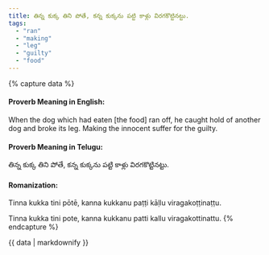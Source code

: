 ```yaml
---
title: తిన్న కుక్క తిని పోతే, కన్న కుక్కను పట్టి కాళ్లు విరగకొట్టినట్టు.
tags:
  - "ran"
  - "making"
  - "leg"
  - "guilty"
  - "food"
---
```


{% capture data %}
#### Proverb Meaning in English:
When the dog which had eaten [the food] ran off, he caught hold of another dog and broke its leg.
Making the innocent suffer for the guilty.

#### Proverb Meaning in Telugu:
తిన్న కుక్క తిని పోతే, కన్న కుక్కను పట్టి కాళ్లు విరగకొట్టినట్టు.

#### Romanization:
Tinna kukka tini pōtē, kanna kukkanu paṭṭi kāḷlu viragakoṭṭinaṭṭu.

Tinna kukka tini pote, kanna kukkanu patti kallu viragakottinattu.
{% endcapture %}

{{ data | markdownify }}

